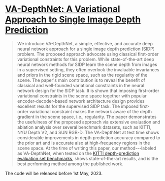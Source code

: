 # [VA-DepthNet: A Variational Approach to Single Image Depth Prediction](https://openreview.net/forum?id=xjxUjHa_Wpa&referrer=%5BAuthor%20Console%5D(%2Fgroup%3Fid%3DICLR.cc%2F2023%2FConference%2FAuthors%23your-submissions)) 
>We introduce VA-DepthNet, a simple, effective, and accurate deep neural network approach for a single image depth prediction (SIDP) problem. The proposed approach advocate using classical first-order variational constraints for this problem. While state-of-the-art deep neural network methods for SIDP learn the scene depth from images in a supervised setting, they often overlook the invaluable invariances and priors in the rigid scene space, such as the regularity of the scene. The paper's main contribution is to reveal the benefit of classical and well-founded variational constraints in the neural network design for the SIDP task. It is shown that imposing first-order variational constraints in the scene space together with popular encoder-decoder-based network architecture design provides excellent results for the supervised SIDP task. The imposed first-order variational constraint makes the network aware of the depth gradient in the scene space, i.e., regularity. The paper demonstrates the usefulness of the proposed approach via extensive evaluation and ablation analysis over several benchmark datasets, such as KITTI, NYU Depth V2, and SUN RGB-D. The VA-DepthNet at test time shows considerable improvements in depth prediction accuracy compared to the prior art and is accurate also at high-frequency regions in the scene space.  At the time of writing this paper, our method---labeled as VA-DepthNet, when tested on the [KITTI depth-prediction evaluation set benchmarks](http://www.cvlibs.net/datasets/kitti/eval\_depth.php?benchmark=depth\_prediction), shows state-of-the-art results, and is the best performing method among the published work. 

The code will be released before 1st May, 2023.
